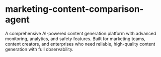 # marketing-content-comparison-agent
A comprehensive AI-powered content generation platform with advanced monitoring, analytics, and safety features. Built for marketing teams, content creators, and enterprises who need reliable, high-quality content generation with full observability.
